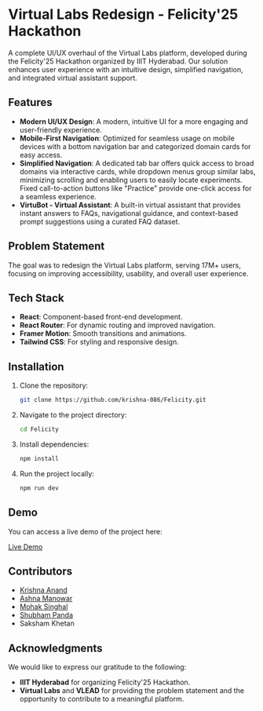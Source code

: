 # Virtual Labs Redesign - Felicity'25 Hackathon

A complete UI/UX overhaul of the Virtual Labs platform, developed during the Felicity'25 Hackathon organized by IIIT Hyderabad. Our solution enhances user experience with an intuitive design, simplified navigation, and integrated virtual assistant support.

## Features

- **Modern UI/UX Design**: A modern, intuitive UI for a more engaging and user-friendly experience. 
- **Mobile-First Navigation**: Optimized for seamless usage on mobile devices with a bottom navigation bar and categorized domain cards for easy access.
- **Simplified Navigation**: A dedicated tab bar offers quick access to broad domains via interactive cards, while dropdown menus group similar labs, minimizing scrolling and enabling users to easily locate experiments. Fixed call-to-action buttons like "Practice" provide one-click access for a seamless experience.
- **VirtuBot - Virtual Assistant**: A built-in virtual assistant that provides instant answers to FAQs, navigational guidance, and context-based prompt suggestions using a curated FAQ dataset.
  
## Problem Statement

The goal was to redesign the Virtual Labs platform, serving 17M+ users, focusing on improving accessibility, usability, and overall user experience.

## Tech Stack

- **React**: Component-based front-end development.
- **React Router**: For dynamic routing and improved navigation.
- **Framer Motion**: Smooth transitions and animations.
- **Tailwind CSS**: For styling and responsive design.

## Installation

1. Clone the repository:
   ```bash
   git clone https://github.com/krishna-086/Felicity.git
2. Navigate to the project directory:
   ```bash
   cd Felicity
3. Install dependencies:
   ```bash
   npm install
4. Run the project locally:
   ```bash
   npm run dev

## Demo

You can access a live demo of the project here:

[Live Demo](https://felicityvirtual.netlify.app/)

## Contributors

- [Krishna Anand](https://github.com/krishna-086)
- [Ashna Manowar](https://github.com/ashnamanowar) 
- [Mohak Singhal](https://github.com/Mohak-Singhal) 
- [Shubham Panda](https://github.com/pandasuvm) 
- Saksham Khetan

## Acknowledgments

We would like to express our gratitude to the following:

- **IIIT Hyderabad** for organizing Felicity'25 Hackathon.
- **Virtual Labs** and **VLEAD** for providing the problem statement and the opportunity to contribute to a meaningful platform.



